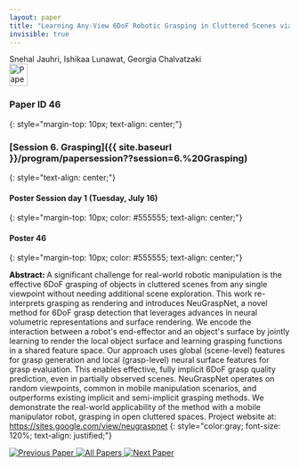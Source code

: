 ```yaml
---
layout: paper
title: "Learning Any-View 6DoF Robotic Grasping in Cluttered Scenes via Neural Surface Rendering"
invisible: true
---
```

<div class="paper-authors">
<div class="paper-author-box">
    <div class="paper-author-name">Snehal Jauhri, Ishikaa Lunawat, Georgia Chalvatzaki</div>
    <div class="paper-author-uni"></div>
</div>

</div><div class="paper-pdf">
<div> <a href="http://www.roboticsproceedings.org/rss19/p46.pdf"><img src="{{ site.baseurl }}/images/paper_link.png" alt="Paper Website" width = "33"  height = "40"/></a> </div>
</div>

### Paper ID 46
{: style="margin-top: 10px; text-align: center;"}

### [Session 6. Grasping]({{ site.baseurl }}/program/papersession??session=6.%20Grasping)
{: style="text-align: center;"}

#### Poster Session day 1 (Tuesday, July 16)
{: style="margin-top: 10px; color: #555555; text-align: center;"}

#### Poster 46
{: style="margin-top: 10px; color: #555555; text-align: center;"}

<b style="color: black;">Abstract: </b>A significant challenge for real-world robotic manipulation is the effective 6DoF grasping of objects in cluttered scenes from any single viewpoint without needing additional scene exploration. This work re-interprets grasping as rendering and introduces NeuGraspNet, a novel method for 6DoF grasp detection that leverages advances in neural volumetric representations and surface rendering. We encode the interaction between a robot's end-effector and an object's surface by jointly learning to render the local object surface and learning grasping functions in a shared feature space. Our approach uses global (scene-level) features for grasp generation and local (grasp-level) neural surface features for grasp evaluation. This enables effective, fully implicit 6DoF grasp quality prediction, even in partially observed scenes. NeuGraspNet operates on random viewpoints, common in mobile manipulation scenarios, and outperforms existing implicit and semi-implicit grasping methods. We demonstrate the real-world applicability of the method with a mobile manipulator robot, grasping in open cluttered spaces. Project website at: https://sites.google.com/view/neugraspnet
{: style="color:gray; font-size: 120%; text-align: justified;"}


<div class="paper-menu">
<a href="{{ site.baseurl }}/program/papers/045/"> <img src="{{ site.baseurl }}/images/previous_paper_icon.png" alt="Previous Paper" title="Previous Paper"/> </a>
<a href="{{ site.baseurl }}/program/papers"><img src="{{ site.baseurl }}/images/overview_icon.png" alt="All Papers" title="All Papers"/> </a>
<a href="{{ site.baseurl }}/program/papers/047/"> <img src="{{ site.baseurl }}/images/next_paper_icon.png" alt="Next Paper" title="Next Paper"/> </a>

</div>

